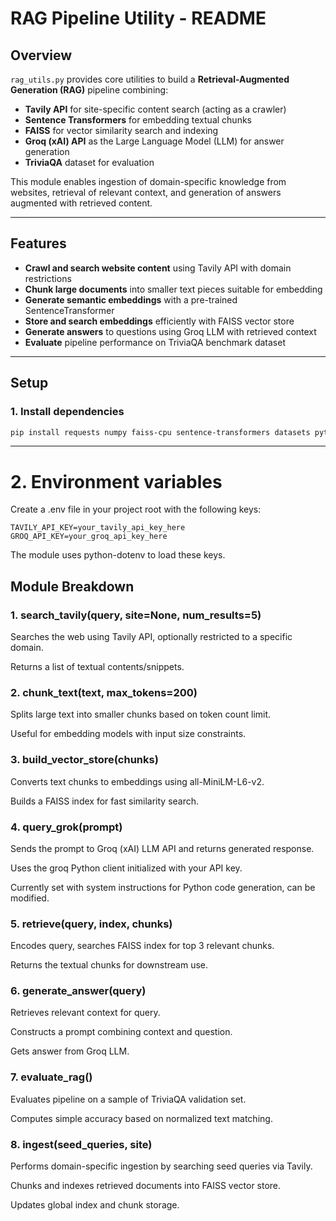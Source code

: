 # RAG Pipeline Utility - README

## Overview

`rag_utils.py` provides core utilities to build a **Retrieval-Augmented Generation (RAG)** pipeline combining:

- **Tavily API** for site-specific content search (acting as a crawler)
- **Sentence Transformers** for embedding textual chunks
- **FAISS** for vector similarity search and indexing
- **Groq (xAI) API** as the Large Language Model (LLM) for answer generation
- **TriviaQA** dataset for evaluation

This module enables ingestion of domain-specific knowledge from websites, retrieval of relevant context, and generation of answers augmented with retrieved content.

---

## Features

- **Crawl and search website content** using Tavily API with domain restrictions
- **Chunk large documents** into smaller text pieces suitable for embedding
- **Generate semantic embeddings** with a pre-trained SentenceTransformer
- **Store and search embeddings** efficiently with FAISS vector store
- **Generate answers** to questions using Groq LLM with retrieved context
- **Evaluate** pipeline performance on TriviaQA benchmark dataset

---

## Setup

### 1. Install dependencies

```bash
pip install requests numpy faiss-cpu sentence-transformers datasets python-dotenv groq
```

---
# 2. Environment variables
Create a .env file in your project root with the following keys:

```
TAVILY_API_KEY=your_tavily_api_key_here
GROQ_API_KEY=your_groq_api_key_here
```
The module uses python-dotenv to load these keys.

## Module Breakdown
### 1. search_tavily(query, site=None, num_results=5)
Searches the web using Tavily API, optionally restricted to a specific domain.

Returns a list of textual contents/snippets.

### 2. chunk_text(text, max_tokens=200)
Splits large text into smaller chunks based on token count limit.

Useful for embedding models with input size constraints.

### 3. build_vector_store(chunks)
Converts text chunks to embeddings using all-MiniLM-L6-v2.

Builds a FAISS index for fast similarity search.

### 4. query_grok(prompt)
Sends the prompt to Groq (xAI) LLM API and returns generated response.

Uses the groq Python client initialized with your API key.

Currently set with system instructions for Python code generation, can be modified.

### 5. retrieve(query, index, chunks)
Encodes query, searches FAISS index for top 3 relevant chunks.

Returns the textual chunks for downstream use.

### 6. generate_answer(query)
Retrieves relevant context for query.

Constructs a prompt combining context and question.

Gets answer from Groq LLM.

### 7. evaluate_rag()
Evaluates pipeline on a sample of TriviaQA validation set.

Computes simple accuracy based on normalized text matching.

### 8. ingest(seed_queries, site)
Performs domain-specific ingestion by searching seed queries via Tavily.

Chunks and indexes retrieved documents into FAISS vector store.

Updates global index and chunk storage.